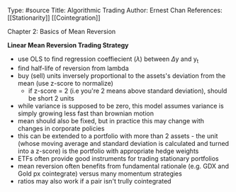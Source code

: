 Type: #source 
Title: Algorithmic Trading
Author: Ernest Chan
References: [[Stationarity]] [[Cointegration]]

Chapter 2: Basics of Mean Reversion

**Linear Mean Reversion Trading Strategy**
- use OLS to find regression coeffiecient ($\lambda$) between $\Delta$y and y<sub>t</sub>
- find half-life of reversion from lambda 
- buy (sell) units inversely proportional to the assets's deviation from the mean (use z-score to normalize)
	- if z-score = 2 (i.e you're 2 means above standard deviation), should be short 2 units
- while variance is supposed to be zero, this model assumes variance is simply growing less fast than brownian motion 
- mean should also be fixed, but in practice this may change with changes in corporate policies 
- this can be extended to a portfolio with more than 2 assets - the unit (whose moving average and standard deviation is calculated and turned into a z-score) is the portfolio with appropriate hedge weights
- ETFs often provide good instruments for trading stationary portfolios
- mean reversion often benefits from fundamental rationale (e.g. GDX and Gold px cointegrate) versus many momentum strategies 
- ratios may also work if a pair isn't trully cointegrated 